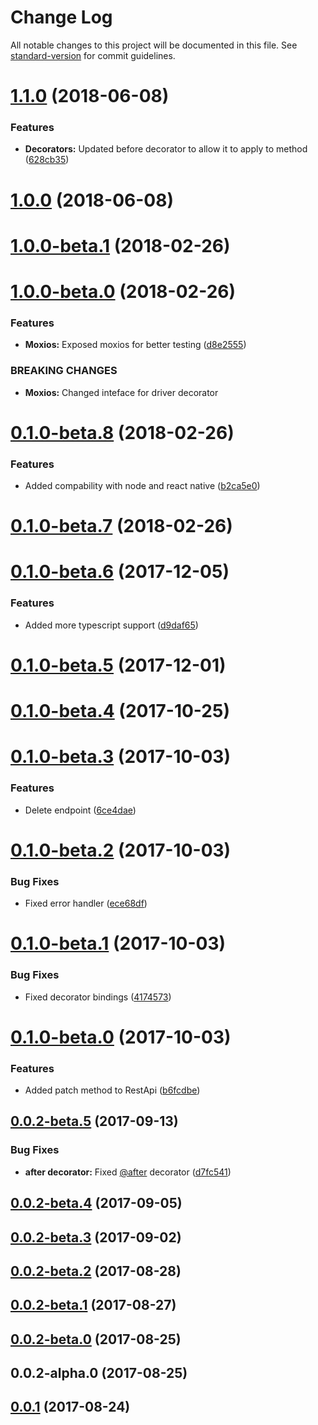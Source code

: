 # Change Log

All notable changes to this project will be documented in this file. See [standard-version](https://github.com/conventional-changelog/standard-version) for commit guidelines.

<a name="1.1.0"></a>
# [1.1.0](https://www.github.com/casual-solutions/type-api/compare/v1.0.0...v1.1.0) (2018-06-08)


### Features

* **Decorators:** Updated before decorator to allow it to apply to method ([628cb35](https://www.github.com/casual-solutions/type-api/commit/628cb35))



<a name="1.0.0"></a>
# [1.0.0](https://www.github.com/casual-solutions/type-api/compare/v1.0.0-beta.1...v1.0.0) (2018-06-08)



<a name="1.0.0-beta.1"></a>
# [1.0.0-beta.1](https://www.github.com/casual-solutions/type-api/compare/v1.0.0-beta.0...v1.0.0-beta.1) (2018-02-26)



<a name="1.0.0-beta.0"></a>
# [1.0.0-beta.0](https://www.github.com/casual-solutions/type-api/compare/v0.1.0-beta.8...v1.0.0-beta.0) (2018-02-26)


### Features

* **Moxios:** Exposed moxios for better testing ([d8e2555](https://www.github.com/casual-solutions/type-api/commit/d8e2555))


### BREAKING CHANGES

* **Moxios:** Changed inteface for driver decorator



<a name="0.1.0-beta.8"></a>
# [0.1.0-beta.8](https://www.github.com/casual-solutions/type-api/compare/v0.1.0-beta.7...v0.1.0-beta.8) (2018-02-26)


### Features

* Added compability with node and react native ([b2ca5e0](https://www.github.com/casual-solutions/type-api/commit/b2ca5e0))



<a name="0.1.0-beta.7"></a>
# [0.1.0-beta.7](https://www.github.com/casual-solutions/type-api/compare/v0.1.0-beta.6...v0.1.0-beta.7) (2018-02-26)



<a name="0.1.0-beta.6"></a>
# [0.1.0-beta.6](https://www.github.com/casual-solutions/type-api/compare/v0.1.0-beta.5...v0.1.0-beta.6) (2017-12-05)


### Features

* Added more typescript support ([d9daf65](https://www.github.com/casual-solutions/type-api/commit/d9daf65))



<a name="0.1.0-beta.5"></a>
# [0.1.0-beta.5](https://www.github.com/casual-solutions/type-api/compare/v0.1.0-beta.4...v0.1.0-beta.5) (2017-12-01)



<a name="0.1.0-beta.4"></a>
# [0.1.0-beta.4](https://www.github.com/casual-solutions/type-api/compare/v0.1.0-beta.3...v0.1.0-beta.4) (2017-10-25)



<a name="0.1.0-beta.3"></a>
# [0.1.0-beta.3](https://www.github.com/casual-solutions/type-api/compare/v0.1.0-beta.2...v0.1.0-beta.3) (2017-10-03)


### Features

* Delete endpoint ([6ce4dae](https://www.github.com/casual-solutions/type-api/commit/6ce4dae))



<a name="0.1.0-beta.2"></a>
# [0.1.0-beta.2](https://www.github.com/casual-solutions/type-api/compare/v0.1.0-beta.1...v0.1.0-beta.2) (2017-10-03)


### Bug Fixes

* Fixed error handler ([ece68df](https://www.github.com/casual-solutions/type-api/commit/ece68df))



<a name="0.1.0-beta.1"></a>
# [0.1.0-beta.1](https://www.github.com/casual-solutions/type-api/compare/v0.1.0-beta.0...v0.1.0-beta.1) (2017-10-03)


### Bug Fixes

* Fixed decorator bindings ([4174573](https://www.github.com/casual-solutions/type-api/commit/4174573))



<a name="0.1.0-beta.0"></a>
# [0.1.0-beta.0](https://www.github.com/casual-solutions/type-api/compare/v0.0.2-beta.5...v0.1.0-beta.0) (2017-10-03)


### Features

* Added patch method to RestApi ([b6fcdbe](https://www.github.com/casual-solutions/type-api/commit/b6fcdbe))



<a name="0.0.2-beta.5"></a>
## [0.0.2-beta.5](https://www.github.com/casual-solutions/type-api/compare/v0.0.2-beta.4...v0.0.2-beta.5) (2017-09-13)


### Bug Fixes

* **after decorator:** Fixed [@after](https://github.com/after) decorator ([d7fc541](https://www.github.com/casual-solutions/type-api/commit/d7fc541))



<a name="0.0.2-beta.4"></a>
## [0.0.2-beta.4](https://www.github.com/casual-solutions/type-api/compare/v0.0.2-beta.3...v0.0.2-beta.4) (2017-09-05)



<a name="0.0.2-beta.3"></a>
## [0.0.2-beta.3](https://www.github.com/casual-solutions/type-api/compare/v0.0.2-beta.2...v0.0.2-beta.3) (2017-09-02)



<a name="0.0.2-beta.2"></a>
## [0.0.2-beta.2](https://www.github.com/casual-solutions/type-api/compare/v0.0.2-beta.1...v0.0.2-beta.2) (2017-08-28)



<a name="0.0.2-beta.1"></a>
## [0.0.2-beta.1](https://www.github.com/casual-solutions/type-api/compare/v0.0.2-beta.0...v0.0.2-beta.1) (2017-08-27)



<a name="0.0.2-beta.0"></a>
## [0.0.2-beta.0](https://www.github.com/casual-solutions/type-api/compare/v0.0.2-alpha.0...v0.0.2-beta.0) (2017-08-25)



<a name="0.0.2-alpha.0"></a>
## 0.0.2-alpha.0 (2017-08-25)



<a name="0.0.1"></a>
## [0.0.1](https://www.github.com/casual-solutions/type-api/compare/v1.7.0...v0.0.1) (2017-08-24)
